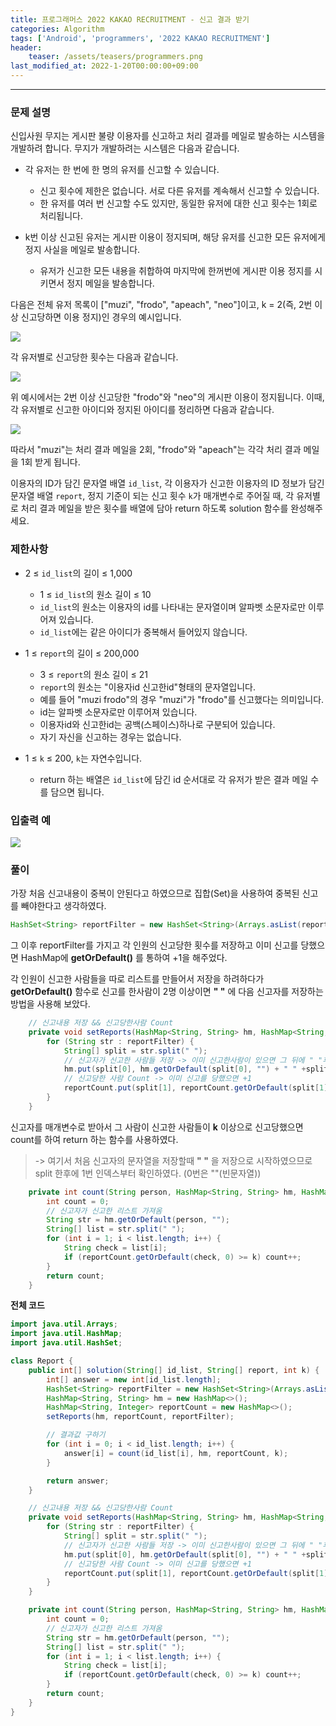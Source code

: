 ```yaml
---
title: 프로그래머스 2022 KAKAO RECRUITMENT - 신고 결과 받기
categories: Algorithm
tags: ['Android', 'programmers', '2022 KAKAO RECRUITMENT']
header:
    teaser: /assets/teasers/programmers.png
last_modified_at: 2022-1-20T00:00:00+09:00
---
```

- - -
### 문제 설명
신입사원 무지는 게시판 불량 이용자를 신고하고 처리 결과를 메일로 발송하는 시스템을 개발하려 합니다. 무지가 개발하려는 시스템은 다음과 같습니다.

* 각 유저는 한 번에 한 명의 유저를 신고할 수 있습니다.
    * 신고 횟수에 제한은 없습니다. 서로 다른 유저를 계속해서 신고할 수 있습니다.
    * 한 유저를 여러 번 신고할 수도 있지만, 동일한 유저에 대한 신고 횟수는 1회로 처리됩니다.

* k번 이상 신고된 유저는 게시판 이용이 정지되며, 해당 유저를 신고한 모든 유저에게 정지 사실을 메일로 발송합니다.
    * 유저가 신고한 모든 내용을 취합하여 마지막에 한꺼번에 게시판 이용 정지를 시키면서 정지 메일을 발송합니다.

다음은 전체 유저 목록이 ["muzi", "frodo", "apeach", "neo"]이고, k = 2(즉, 2번 이상 신고당하면 이용 정지)인 경우의 예시입니다.

<img src = "https://user-images.githubusercontent.com/63226023/150295190-4e88d4cf-f7ce-44c5-992e-1341efe30350.png">

각 유저별로 신고당한 횟수는 다음과 같습니다.

<img src = "https://user-images.githubusercontent.com/63226023/150295269-95f0c657-f21e-43c3-a6c0-b2e7f0f3dc96.png">

위 예시에서는 2번 이상 신고당한 "frodo"와 "neo"의 게시판 이용이 정지됩니다. 이때, 각 유저별로 신고한 아이디와 정지된 아이디를 정리하면 다음과 같습니다.

<img src = "https://user-images.githubusercontent.com/63226023/150295291-4a52f6d3-482f-4215-8393-8a08d0566bee.png">

따라서 "muzi"는 처리 결과 메일을 2회, "frodo"와 "apeach"는 각각 처리 결과 메일을 1회 받게 됩니다.

이용자의 ID가 담긴 문자열 배열 `id_list`, 각 이용자가 신고한 이용자의 ID 정보가 담긴 문자열 배열 `report`, 정지 기준이 되는 신고 횟수 `k`가 매개변수로 주어질 때, 각 유저별로 처리 결과 메일을 받은 횟수를 배열에 담아 return 하도록 solution 함수를 완성해주세요.

### 제한사항
* 2 ≤ `id_list`의 길이 ≤ 1,000
    * 1 ≤ `id_list`의 원소 길이 ≤ 10
    * `id_list`의 원소는 이용자의 id를 나타내는 문자열이며 알파벳 소문자로만 이루어져 있습니다.
    * `id_list`에는 같은 아이디가 중복해서 들어있지 않습니다.

* 1 ≤ `report`의 길이 ≤ 200,000
    * 3 ≤ `report`의 원소 길이 ≤ 21
    * `report`의 원소는 "이용자id 신고한id"형태의 문자열입니다.
    * 예를 들어 "muzi frodo"의 경우 "muzi"가 "frodo"를 신고했다는 의미입니다.
    * id는 알파벳 소문자로만 이루어져 있습니다.
    * 이용자id와 신고한id는 공백(스페이스)하나로 구분되어 있습니다.
    * 자기 자신을 신고하는 경우는 없습니다.

* 1 ≤ `k` ≤ 200, `k`는 자연수입니다.
    * return 하는 배열은 `id_list`에 담긴 id 순서대로 각 유저가 받은 결과 메일 수를 담으면 됩니다.

### 입출력 예

<img src = "https://user-images.githubusercontent.com/63226023/150296370-6f07b381-c923-436c-b870-43a2a89539fd.png">

### 풀이
가장 처음 신고내용이 중복이 안된다고 하였으므로 집합(Set)을 사용하여 중복된 신고를 빼야한다고 생각하였다. 
```java
HashSet<String> reportFilter = new HashSet<String>(Arrays.asList(report));
```
그 이후 reportFilter를 가지고 각 인원의 신고당한 횟수를 저장하고 이미 신고를 당했으면 HashMap에 __getOrDefault()__ 를 통하여 +1을 해주었다.

각 인원이 신고한 사람들을 따로 리스트를 만들어서 저장을 하려하다가 __getOrDefault()__ 함수로 신고를 한사람이 2명 이상이면 __" "__ 에 다음 신고자를 저장하는 방법을 사용해 보았다.

```java
    // 신고내용 저장 && 신고당한사람 Count
    private void setReports(HashMap<String, String> hm, HashMap<String, Integer> reportCount, HashSet<String> reportFilter) {
        for (String str : reportFilter) {
            String[] split = str.split(" ");
            // 신고자가 신고한 사람들 저장 -> 이미 신고한사람이 있으면 그 뒤에 " "후 다음 신고한 인원 저장
            hm.put(split[0], hm.getOrDefault(split[0], "") + " " +split[1]);
            // 신고당한 사람 Count -> 이미 신고를 당했으면 +1
            reportCount.put(split[1], reportCount.getOrDefault(split[1], 0) + 1);
        }
    }
```

신고자를 매개변수로 받아서 그 사람이 신고한 사람들이 __k__ 이상으로 신고당했으면 count를 하여 return 하는 함수를 사용하였다.

> -> 여기서 처음 신고자의 문자열을 저장할때 __" "__ 을 저장으로 시작하였으므로 split 한후에 1번 인덱스부터 확인하였다. (0번은 ""(빈문자열))

```java
    private int count(String person, HashMap<String, String> hm, HashMap<String, Integer> reportCount, int k) {
        int count = 0;
        // 신고자가 신고한 리스트 가져옴
        String str = hm.getOrDefault(person, "");
        String[] list = str.split(" ");
        for (int i = 1; i < list.length; i++) {
            String check = list[i];
            if (reportCount.getOrDefault(check, 0) >= k) count++;
        }
        return count;
    }
```

__전체 코드__

```java
import java.util.Arrays;
import java.util.HashMap;
import java.util.HashSet;

class Report {
    public int[] solution(String[] id_list, String[] report, int k) {
        int[] answer = new int[id_list.length];
        HashSet<String> reportFilter = new HashSet<String>(Arrays.asList(report));
        HashMap<String, String> hm = new HashMap<>();
        HashMap<String, Integer> reportCount = new HashMap<>();
        setReports(hm, reportCount, reportFilter);

        // 결과값 구하기
        for (int i = 0; i < id_list.length; i++) {
            answer[i] = count(id_list[i], hm, reportCount, k);
        }

        return answer;
    }

    // 신고내용 저장 && 신고당한사람 Count
    private void setReports(HashMap<String, String> hm, HashMap<String, Integer> reportCount, HashSet<String> reportFilter) {
        for (String str : reportFilter) {
            String[] split = str.split(" ");
            // 신고자가 신고한 사람들 저장 -> 이미 신고한사람이 있으면 그 뒤에 " "후 다음 신고한 인원 저장
            hm.put(split[0], hm.getOrDefault(split[0], "") + " " +split[1]);
            // 신고당한 사람 Count -> 이미 신고를 당했으면 +1
            reportCount.put(split[1], reportCount.getOrDefault(split[1], 0) + 1);
        }
    }

    private int count(String person, HashMap<String, String> hm, HashMap<String, Integer> reportCount, int k) {
        int count = 0;
        // 신고자가 신고한 리스트 가져옴
        String str = hm.getOrDefault(person, "");
        String[] list = str.split(" ");
        for (int i = 1; i < list.length; i++) {
            String check = list[i];
            if (reportCount.getOrDefault(check, 0) >= k) count++;
        }
        return count;
    }
}
```

